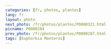 ```yaml
---
categories: [fr, photos, plantes]
lang: fr
layout: photo
next_photo: /fr/photos/plantes/P0000321.html
picname: P0000284
prev_photo: /fr/photos/plantes/P0000287.html
tags: [Euphorbia Monteroi]
---
```

